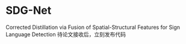 # SDG-Net
Corrected Distillation via Fusion of Spatial-Structural Features for Sign Language Detection
待论文接收后，立刻发布代码
